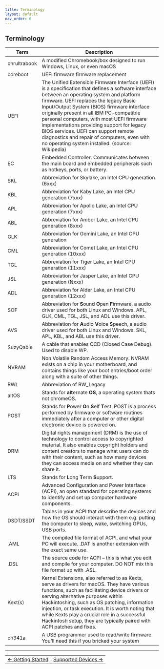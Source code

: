 ```yaml
---
title: Terminology
layout: default
nav_order: 6
---
```


## Terminology

| **Term** | **Description** |  
| - | - |
| chrultrabook | A modified Chromebook/box designed to run Windows, Linux, or even macOS |   
| coreboot     | UEFI firmware firmware replacement |  
| UEFI         | The Unified Extensible Firmware Interface (UEFI) is a specification that defines a software interface between an operating system and platform firmware. UEFI replaces the legacy Basic Input/Output System (BIOS) firmware interface originally present in all IBM PC-compatible personal computers, with most UEFI firmware implementations providing support for legacy BIOS services. UEFI can support remote diagnostics and repair of computers, even with no operating system installed. (source: Wikipedia) 
| EC           | Embedded Controller. Communicates between the main board and embedded peripherals such as hotkeys, ports, or battery.  
| SKL          | Abbreviation for Skylake, an Intel CPU generation (6xxx)
| KBL          | Abbreviation for Kaby Lake, an Intel CPU generation (7xxx)
| APL          | Abbreviation for Apollo Lake, an Intel CPU generation (7xxx)
| ABL          | Abbreviation for Amber Lake, an Intel CPU generation (8xxx)
| GLK          | Abbreviation for Gemini Lake, an Intel CPU generation 
| CML          | Abbreviation for Comet Lake, an Intel CPU generation (10xxx)
| TGL          | Abbreviation for Tiger Lake, an Intel CPU generation (11xxx)
| JSL          | Abbreviation for Jasper Lake, an Intel CPU generation (Nxxx)
| ADL          | Abbreviation for Alder Lake, an Intel CPU generation (12xxx)
| SOF          | Abbreviation for **S**ound **O**pen **F**irmware, a audio driver used for both Linux and Windows. APL, GLK, CML, TGL, JSL, and ADL use this driver.
| AVS          | Abbreviation for **A**udio **V**oice **S**peech, a audio driver used for both Linux and Windows. SKL, APL, KBL, and ABL use this driver.
| SuzyQable    | A cable that enables CCD (Closed Case Debug). Used to disable WP.
| NVRAM        | Non Volatile Random Access Memory. NVRAM exists on a chip in your motherboard, and contains things like your boot entries/boot order along with a suite of other things.
| RWL          | Abbreviation of RW_Legacy
| altOS        | Stands for **alt**ernate **OS**, a operating system thats not chromeOS.
| POST         | Stands for **P**ower **O**n **S**elf **T**est. POST is a process performed by firmware or software routines immediately after a computer or other digital electronic device is powered on.
| DRM          | Digital rights management (DRM) is the use of technology to control access to copyrighted material. It also enables copyright holders and content creators to manage what users can do with their content, such as how many devices they can access media on and whether they can share it.
| LTS          | Stands for **L**ong **T**erm **S**upport.
| ACPI         | Advanced Configuration and Power Interface (ACPI), an open standard for operating systems to identify and set up computer hardware components.
| DSDT/SSDT    | Tables in your ACPI that describe the devices and how the OS should interact with them e.g. putting the computer to sleep, wake, switching GPUs, USB ports.
| .AML	       | The compiled file format of ACPI, and what your PC will execute. .DAT is another extension with the exact same use.
| .DSL         | The source code for ACPI – this is what you edit and compile for your computer. DO NOT mix this file format up with .ASL.
| Kext(s)      | Kernel Extensions, also referred to as Kexts, serve as drivers for macOS. They have various functions, such as facilitating device drivers or serving alternative purposes within Hackintoshing, such as OS patching, information injection, or task execution. It is worth noting that while Kexts play a crucial role in a successful Hackintosh setup, they are typically paired with ACPI patches and fixes.
| ch341a       | A USB programmer used to read/write firmware. You'll need this if you bricked your system


--------

<table>
<tr>
<td class="navtable-l">
<a href="getting-started.html">← Getting Started</a> 
</td>
<td class="navtable-r">
<a href="supported-devices.html">Supported Devices →</a> 
</td>
</tr>
</table>
